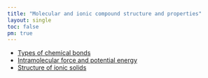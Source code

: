 ```yaml
---
title: "Molecular and ionic compound structure and properties"
layout: single
toc: false
pm: true
---
```

- [Types of chemical bonds](/notes/research/chemistry/ap-chemistry/molecular-and-ionic-compound-structure-and-properties/types-of-chemical-bonds)
- [Intramolecular force and potential energy](/notes/research/chemistry/ap-chemistry/molecular-and-ionic-compound-structure-and-properties/intramolecular-force-and-potential-energy)
- [Structure of ionic solids](/notes/research/chemistry/ap-chemistry/molecular-and-ionic-compound-structure-and-properties/structure-of-ionic-solids)